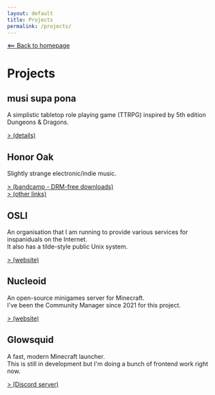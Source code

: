 ```yaml
---
layout: default
title: Projects
permalink: /projects/
---
```

[⟸ Back to homepage](/)

# Projects
  
## musi supa pona
A simplistic tabletop role playing game (TTRPG) inspired by 5th edition Dungeons & Dragons.

[> (details)](/msp)
  
## Honor Oak
Slightly strange electronic/indie music.

[> (bandcamp - DRM-free downloads)](https://honoroak.bandcamp.com)<br>
[> (other links)](https://linktr.ee/honor_oak)
  
## OSLI
An organisation that I am running to provide various services for inspaniduals on the Internet.<br>
It also has a tilde-style public Unix system.

[> (website)](https://tilde.mounderfod.online)
  
## Nucleoid
An open-source minigames server for Minecraft.<br>
I've been the Community Manager since 2021 for this project.

[> (website)](https://nucleoid.xyz)
  
## Glowsquid
A fast, modern Minecraft launcher.<br>
This is still in development but I'm doing a bunch of frontend work right now.

[> (Discord server)](https://discord.gg/AzwR4KSJW4)

